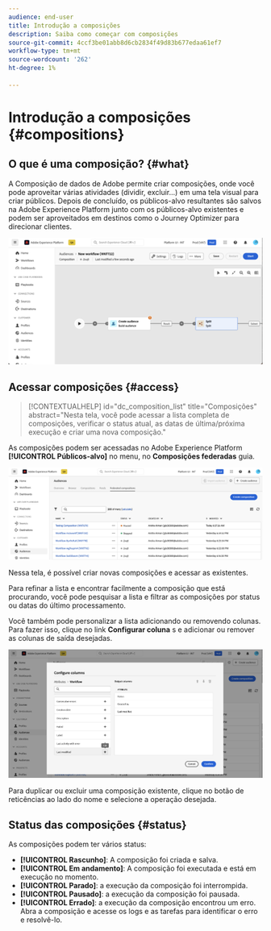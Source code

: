 ```yaml
---
audience: end-user
title: Introdução a composições
description: Saiba como começar com composições
source-git-commit: 4ccf3be01abb8d6cb2834f49d83b677edaa61ef7
workflow-type: tm+mt
source-wordcount: '262'
ht-degree: 1%

---
```


# Introdução a composições {#compositions}

## O que é uma composição? {#what}

A Composição de dados de Adobe permite criar composições, onde você pode aproveitar várias atividades (dividir, excluir...) em uma tela visual para criar públicos. Depois de concluído, os públicos-alvo resultantes são salvos na Adobe Experience Platform junto com os públicos-alvo existentes e podem ser aproveitados em destinos como o Journey Optimizer para direcionar clientes.

![](assets/composition-example.png)

## Acessar composições {#access}

>[!CONTEXTUALHELP]
>id="dc_composition_list"
>title="Composições"
>abstract="Nesta tela, você pode acessar a lista completa de composições, verificar o status atual, as datas de última/próxima execução e criar uma nova composição."

As composições podem ser acessadas no Adobe Experience Platform **[!UICONTROL Públicos-alvo]** no menu, no **Composições federadas** guia.

![](assets/compositions-list.png)

Nessa tela, é possível criar novas composições e acessar as existentes.

Para refinar a lista e encontrar facilmente a composição que está procurando, você pode pesquisar a lista e filtrar as composições por status ou datas do último processamento.

Você também pode personalizar a lista adicionando ou removendo colunas. Para fazer isso, clique no link **Configurar coluna** s e adicionar ou remover as colunas de saída desejadas.

![](assets/compositions-columns.png)

Para duplicar ou excluir uma composição existente, clique no botão de reticências ao lado do nome e selecione a operação desejada.

## Status das composições {#status}

As composições podem ter vários status:

* **[!UICONTROL Rascunho]**: A composição foi criada e salva.
* **[!UICONTROL Em andamento]**: A composição foi executada e está em execução no momento.
* **[!UICONTROL Parado]**: a execução da composição foi interrompida.
* **[!UICONTROL Pausado]**: a execução da composição foi pausada.
* **[!UICONTROL Errado]**: a execução da composição encontrou um erro. Abra a composição e acesse os logs e as tarefas para identificar o erro e resolvê-lo.
